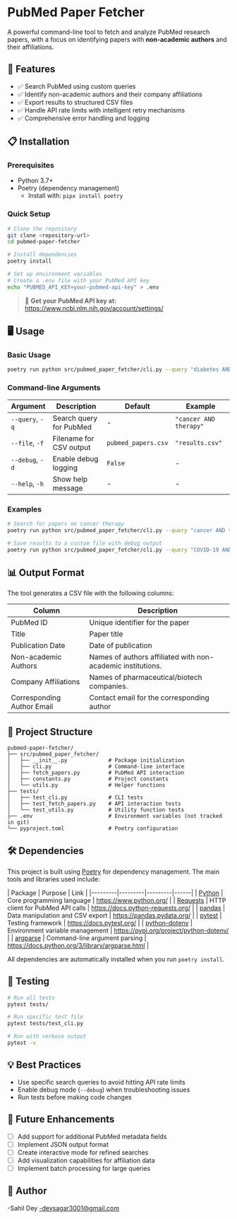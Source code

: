 # PubMed Paper Fetcher

A powerful command-line tool to fetch and analyze PubMed research papers, with a focus on identifying papers with **non-academic authors** and their affiliations.

## 🚀 Features

- ✅ Search PubMed using custom queries
- ✅ Identify non-academic authors and their company affiliations
- ✅ Export results to structured CSV files
- ✅ Handle API rate limits with intelligent retry mechanisms
- ✅ Comprehensive error handling and logging

## 📋 Installation

### Prerequisites

- Python 3.7+
- Poetry (dependency management)
  - Install with: `pipx install poetry`

### Quick Setup

```bash
# Clone the repository
git clone <repository-url>
cd pubmed-paper-fetcher

# Install dependencies
poetry install

# Set up environment variables
# Create a .env file with your PubMed API key
echo "PUBMED_API_KEY=your-pubmed-api-key" > .env
```

> 🔑 **Get your PubMed API key at:** https://www.ncbi.nlm.nih.gov/account/settings/

## 🖥️ Usage

### Basic Usage

```bash
poetry run python src/pubmed_paper_fetcher/cli.py --query "diabetes AND hypertension"
```

### Command-line Arguments

| Argument | Description | Default | Example |
|----------|-------------|---------|---------|
| `--query`, `-q` | Search query for PubMed | - | `"cancer AND therapy"` |
| `--file`, `-f` | Filename for CSV output | `pubmed_papers.csv` | `"results.csv"` |
| `--debug`, `-d` | Enable debug logging | `False` | - |
| `--help`, `-h` | Show help message | - | - |

### Examples

```bash
# Search for papers on cancer therapy
poetry run python src/pubmed_paper_fetcher/cli.py --query "cancer AND therapy"

# Save results to a custom file with debug output
poetry run python src/pubmed_paper_fetcher/cli.py --query "COVID-19 AND treatment" --file covid_papers.csv --debug
```

## 📊 Output Format

The tool generates a CSV file with the following columns:

| Column | Description |
|--------|-------------|
| PubMed ID | Unique identifier for the paper |
| Title | Paper title |
| Publication Date | Date of publication |
| Non-academic Authors | Names of authors affiliated with non-academic institutions. |
| Company Affiliations | Names of pharmaceutical/biotech companies. |
| Corresponding Author Email | Contact email for the corresponding author |

## 📂 Project Structure

```
pubmed-paper-fetcher/
├── src/pubmed_paper_fetcher/
│   ├── __init__.py             # Package initialization
│   ├── cli.py                  # Command-line interface
│   ├── fetch_papers.py         # PubMed API interaction
│   ├── constants.py            # Project constants
│   └── utils.py                # Helper functions
├── tests/
│   ├── test_cli.py             # CLI tests
│   ├── test_fetch_papers.py    # API interaction tests
│   └── test_utils.py           # Utility function tests
├── .env                        # Environment variables (not tracked in git)
└── pyproject.toml              # Poetry configuration
```

## 🛠️ Dependencies

This project is built using [Poetry](https://python-poetry.org/) for dependency management. The main tools and libraries used include:

| Package | Purpose | Link |
|---------|---------|---------|------|
| [Python](https://www.python.org/) | Core programming language | https://www.python.org/ |
| [Requests](https://docs.python-requests.org/) | HTTP client for PubMed API calls | https://docs.python-requests.org/ |
| [pandas](https://pandas.pydata.org/) | Data manipulation and CSV export | https://pandas.pydata.org/ |
| [pytest](https://docs.pytest.org/) | Testing framework | https://docs.pytest.org/ |
| [python-dotenv](https://pypi.org/project/python-dotenv/) | Environment variable management | https://pypi.org/project/python-dotenv/ |
| [argparse](https://docs.python.org/3/library/argparse.html) | Command-line argument parsing | https://docs.python.org/3/library/argparse.html |

All dependencies are automatically installed when you run `poetry install`.

## 🧪 Testing

```bash
# Run all tests
pytest tests/

# Run specific test file
pytest tests/test_cli.py

# Run with verbose output
pytest -v
```

## 💡 Best Practices

- Use specific search queries to avoid hitting API rate limits
- Enable debug mode (`--debug`) when troubleshooting issues
- Run tests before making code changes

## 🔮 Future Enhancements

- [ ] Add support for additional PubMed metadata fields
- [ ] Implement JSON output format
- [ ] Create interactive mode for refined searches
- [ ] Add visualization capabilities for affiliation data
- [ ] Implement batch processing for large queries

## 📄 Author 
-Sahil Dey
-deysagar3001@gmail.com
